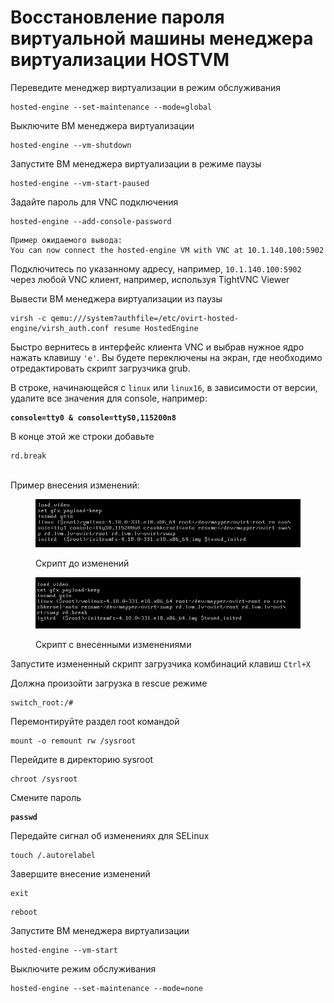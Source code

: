 # Восстановление пароля виртуальной машины менеджера виртуализации HOSTVM

Переведите менеджер виртуализации в режим обслуживания

```
hosted-engine --set-maintenance --mode=global
```

Выключите ВМ менеджера виртуализации

```
hosted-engine --vm-shutdown
```

Запустите ВМ менеджера виртуализации в режиме паузы&#x20;

```
hosted-engine --vm-start-paused
```

Задайте пароль для VNC подключения

```
hosted-engine --add-console-password
```

```
Пример ожидаемого вывода: 
You can now connect the hosted-engine VM with VNC at 10.1.140.100:5902
```

Подключитесь по указанному адресу, например, `10.1.140.100:5902` через любой VNC клиент, например, используя TightVNC Viewer

Вывести ВМ менеджера виртуализации из паузы

```
virsh -c qemu:///system?authfile=/etc/ovirt-hosted-engine/virsh_auth.conf resume HostedEngine
```

Быстро вернитесь в интерфейс клиента VNC и выбрав нужное ядро нажать клавишу `'e'`. Вы будете переключены на экран, где необходимо  отредактировать скрипт загрузчика grub.

В строке, начинающейся с `linux` или `linux16`, в зависимости от версии, удалите все значения для console, например:&#x20;

<pre><code><strong>console=tty0 &#x26; console=ttyS0,115200n8
</strong></code></pre>

В конце этой же строки добавьте&#x20;

```
rd.break 
```

\
Пример внесения изменений:

<figure><img src="../../../.gitbook/assets/image (9).png" alt=""><figcaption><p>Скрипт до изменений</p></figcaption></figure>

<figure><img src="../../../.gitbook/assets/image (1) (1) (1) (1) (1).png" alt=""><figcaption><p>Скрипт с внесенными изменениями</p></figcaption></figure>

Запустите измененный скрипт загрузчика комбинаций клавиш `Ctrl+X`

Должна произойти загрузка в rescue режиме

```
switch_root:/#
```

Перемонтируйте раздел root командой&#x20;

```
mount -o remount rw /sysroot
```

Перейдите в директорию sysroot

```
chroot /sysroot
```

Смените пароль

<pre><code><strong>passwd
</strong></code></pre>

Передайте сигнал об изменениях для SELinux&#x20;

```
touch /.autorelabel
```

Завершите внесение изменений&#x20;

```
exit
```

```
reboot
```

Запустите ВМ менеджера виртуализации&#x20;

```
hosted-engine --vm-start
```

Выключите режим обслуживания

```
hosted-engine --set-maintenance --mode=none
```

